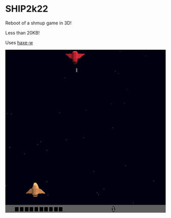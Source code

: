 # SHIP2k22

Reboot of a shmup game in 3D!

Less than 20KB!

Uses [haxe-w](https://github.com/gogoprog/haxe-w)

![Demo](https://github.com/gogoprog/ship2k22/raw/master/demo.gif)
